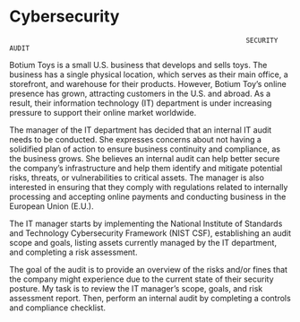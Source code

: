 # Cybersecurity
                                                               SECURITY AUDIT

Botium Toys is a small U.S. business that develops and sells toys. The business has a single physical location, which serves as their main office, a storefront,
and warehouse for their products. However, Botium Toy’s online presence has grown, attracting customers in the U.S. and abroad. As a result, their information
technology (IT) department is under increasing pressure to support their online market worldwide.

The manager of the IT department has decided that an internal IT audit needs to be conducted. She expresses concerns about not having a solidified plan of action 
to ensure business continuity and compliance, as the business grows. She believes an internal audit can help better secure the company’s infrastructure and help
them identify and mitigate potential risks, threats, or vulnerabilities to critical assets. The manager is also interested in ensuring that they comply with 
regulations related to internally processing and accepting online payments and conducting business in the European Union (E.U.).

The IT manager starts by implementing the National Institute of Standards and Technology Cybersecurity Framework (NIST CSF), establishing an audit scope and goals,
listing assets currently managed by the IT department, and completing a risk assessment.

The goal of the audit is to provide an overview of the risks and/or fines that the company might experience due to the current state of their security posture.
My task is to review the IT manager’s scope, goals, and risk assessment report. Then, perform an internal audit by completing a controls and compliance checklist. 
